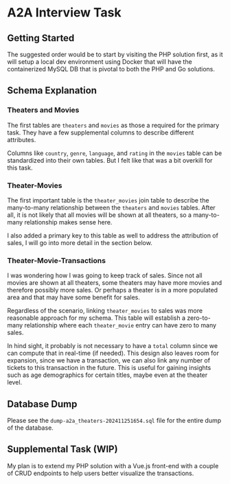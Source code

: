 # A2A Interview Task

## Getting Started
The suggested order would be to start by visiting the PHP solution first, as it will setup a local dev environment using Docker that will have the containerized MySQL DB that is pivotal to both the PHP and Go solutions.

## Schema Explanation

### Theaters and Movies
The first tables are `theaters` and `movies` as those a required for the primary task. They have a few supplemental columns to describe different attributes.

Columns like `country`, `genre`, `language`, and `rating` in the `movies` table can be standardized into their own tables. But I felt like that was a bit overkill for this task.

### Theater-Movies
The first important table is the `theater_movies` join table to describe the many-to-many relationship between the `theaters` and `movies` tables. After all, it is not likely that all movies will be shown at all theaters, so a many-to-many relationship makes sense here.

I also added a primary key to this table as well to address the attribution of sales, I will go into more detail in the section below.

### Theater-Movie-Transactions
I was wondering how I was going to keep track of sales. Since not all movies are shown at all theaters, some theaters may have more movies and therefore possibly more sales. Or perhaps a theater is in a more populated area and that may have some benefit for sales.

Regardless of the scenario, linking `theater_movies` to sales was more reasonable approach for my schema. This table will establish a zero-to-many relationship where each `theater_movie` entry can have zero to many sales.

In hind sight, it probably is not necessary to have a `total` column since we can compute that in real-time (if needed). This design also leaves room for expansion, since we have a transaction, we can also link any number of tickets to this transaction in the future. This is useful for gaining insights such as age demographics for certain titles, maybe even at the theater level.

## Database Dump
Please see the `dump-a2a_theaters-202411251654.sql` file for the entire dump of the database.

## Supplemental Task (WIP)
My plan is to extend my PHP solution with a Vue.js front-end with a couple of CRUD endpoints to help users better visualize the transactions.